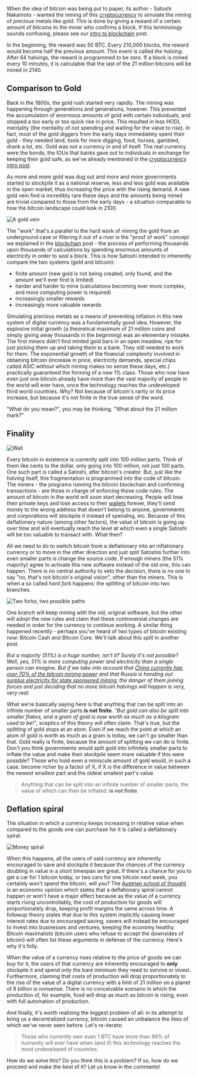 When the idea of bitcoin was being put to paper, its author - Satoshi Nakamoto - wanted the mining of this [cryptocurrency][cc] to simulate the mining of precious metals like gold. This is done by giving a reward of a certain amount of bitcoins to the miner who confirms a block. If this terminology sounds confusing, please see our [intro to blockchain][bc] post.

In the beginning, the reward was 50 BTC. Every 210,000 blocks, the reward would become half the previous amount. This event is called _the halving_. After 64 halvings, the reward is programmed to be zero. If a block is mined every 10 minutes, it is calculable that the last of the 21 million bitcoins will be mined in 2140.

## Comparison to Gold

Back in the 1800s, the gold rush started very rapidly. The mining was happening through generations and generations, however. This prevented the accumulation of enormous amounts of gold with certain individuals, and stopped a too early or too quick rise in price. This resulted in less HODL mentality (the mentality of not spending and waiting for the value to rise). In fact, most of the gold diggers from the early days immediately spent their gold - they needed land, tools for more digging, food, horses, gambled, drank a lot, etc. Gold was not a currency in and of itself. The real currency were the bonds, the IOUs that banks gave out to individuals in exchange for keeping their gold safe, as we've already mentioned in the [cryptocurrency intro post][cc].

As more and more gold was dug out and more and more governments started to stockpile it as a national reserve, less and less gold was available in the open market, thus increasing the price with the rising demand. A new gold vein find is incredibly rare these days and the amounts being mined are trivial compared to those from the early days - a situation comparable to how the bitcoin landscape could look in 2100.

![A gold vein](https://bitfalls.com/wp-content/uploads/2017/09/01-2.jpg)

The "work" that's a parallel to the hard work of mining the gold from an underground cave or filtering it out of a river is the "proof of work" concept we explained in the [blockchain][bc] post - the process of performing thousands upon thousands of calculations by spending enormous amounts of electricity in order to _seal_ a block. This is how Satoshi intended to inherently compare the two systems (gold and bitcoin):

- finite amount (new gold is not being created, only found, and the amount we'll ever find is limited)
- harder and harder to mine (calculations becoming ever more complex, and more computing power is required)
- increasingly smaller rewards
- increasingly more valuable rewards

Simulating precious metals as a means of preventing inflation in this new system of digital currency was a fundamentally good idea. However, the explosive initial growth (a theoretical maximum of 21 million coins and simply giving away thousands in the beginning) was an elementary mistake. The first miners didn't find minted gold bars in an open meadow, ripe for just picking them up and taking them to a bank. They still needed to work for them. The exponential growth of the financial complexity involved in obtaining bitcoin (increase in price, electricity demands, special chips called ASIC without which mining makes no sense these days, etc.) practically guaranteed the forming of a new 1% class. Those who now have even just one bitcoin already have more than the vast majority of people in the world will ever have, once the technology reaches the undeveloped third world countries. Why? Not because of bitcoin's rarity or its price increase, but because it's not finite in the true sense of the word.

"What do you mean?", you may be thinking. "What about the 21 million mark?"

## Finality

![Wall](https://bitfalls.com/wp-content/uploads/2017/09/02-1.jpg)

Every bitcoin in existence is currently split into 100 million parts. Think of them like cents to the dollar, only going into 100 million, not just 100 parts. One such part is called a Satoshi, after bitcoin's creator. But, just like the _halving_ itself, this fragmentation is programmed into the code of bitcoin. The miners - the programs running the bitcoin blockchain and confirming transactions - are those in charge of enforcing those code rules. The amount of bitcoin in the world will soon start decreasing. People will lose their private keys and lose access to their [wallets][wallet] forever, they'll send money to the wrong address that doesn't belong to anyone, governments and corporations will stockpile it instead of spending, etc. Because of this deflationary nature (among other factors), the value of bitcoin is going up over time and will eventually reach the level at which even a single Satoshi will be too valuable to transact with. What then?

All we need to do to switch bitcoin from a deflationary into an inflationary currency or to move in the other direction and just split Satoshis further into even smaller parts is change the source code. If enough miners (the 51% majority) agree to activate this new software instead of the old one, this can happen. There is no central authority to veto the decision, there is no one to say "no, that's not bitcoin's original vision", other than the miners. This is when a so called _hard fork_ happens: the splitting of bitcoin into two branches. 

![Two forks, two possible paths](https://bitfalls.com/wp-content/uploads/2017/09/03-1.png)

One branch will keep mining with the old, original software, but the other will adopt the new rules and claim that these controversial changes are needed in order for the currency to continue working. A similar thing happened recently - perhaps you've heard of two types of bitcoin existing now: Bitcoin Cash and Bitcoin Core. We'll talk about this split in another post.

_But a majority (51%) is a huge number, isn't it? Surely it's not possible? Well, yes, 51% is more computing power and electricity than a single person can imagine. But if we take into account that [China currently has over 70% of the bitcoin mining power][china] and that Russia is handing out [surplus electricity for state sponsored mining][russia], the danger of them joining forces and just deciding that no more bitcoin halvings will happen is very, very real._

What we're basically saying here is that anything that can be split into an infinite number of smaller parts **is not finite**. _"But gold can also be split into smaller flakes, and a gram of gold is now worth as much as a kilogram used to be!"_, sceptics of this theory will often claim. That's true, but the splitting of gold stops at an atom. Even if we reach the point at which an atom of gold is worth as much as a gram is today, we can't go smaller than that. Gold really is finite, because the amount of splitting we can do is finite. Don't you think governments would split gold into infinitely smaller parts to inflate the value and make their stockpile seem more valuable if this were possible? Those who hold even a miniscule amount of gold would, in such a case, become richer by a factor of X, if X is the difference in value between the newest smallest part and the oldest smallest part's value.

> Anything that can be split into an infinite number of smaller parts, the value of which can then be inflated, **is not finite**.

## Deflation spiral

The situation in which a currency keeps increasing in relative value when compared to the goods one can purchase for it is called a deflationary spiral. 

![Money spiral](https://bitfalls.com/wp-content/uploads/2017/09/04.gif)

When this happens, all the users of said currency are inherently encouraged to save and stockpile it because the chances of the currency doubling in value in a short timespan are great. If there's a chance for you to get a car for 1 bitcoin today, or two cars for one bitcoin next week, you certainly won't spend the bitcoin, will you? The [Austrian school of thought](https://en.wikipedia.org/wiki/Austrian_School) is an economic opinion which states that a deflationary spiral cannot happen or won't have a major effect because as the value of a currency starts rising uncontrollably, the cost of production for goods will proportionately drop, keeping profit margins the same across time. A followup theory states that due to this system implicitly causing lower interest rates due to encouraged saving, savers will instead be encouraged to invest into businesses and ventures, keeping the economy healthy. Bitcoin maximalists (bitcoin users who refuse to accept the downsides of bitcoin) will often list these arguments in defense of the currency. Here's why it's folly.

When the value of a currency rises relative to the price of goods we can buy for it, the users of that currency are inherently encouraged to **only** stockpile it and spend only the bare minimum they need to survive or invest. Furthermore, claiming that costs of production will drop proportionately to the rise of the value of a digital currency with a limit of 21 million on a planet of 8 billion is nonsense. There is no conceivable scenario in which the production of, for example, food will drop as much as bitcoin is rising, even with full automation of production.

And finally, it's worth realizing the biggest problem of all: in its attempt to bring us a decentralized currency, bitcoin caused an unbalance the likes of which we've never seen before. Let's re-iterate:

> Those who currently own even 1 BTC have more than 99% of humanity will ever have when (and if) this technology reaches the most undeveloped of countries.

How do we solve this? Do you think this is a problem? If so, how do we proceed and make the best of it? Let us know in the comments!


[fortknox]: https://en.wikipedia.org/wiki/United_States_Bullion_Depository
[bc]: https://bitfalls.com/2017/08/20/blockchain-explained-blockchain-works/
[cc]: https://bitfalls.com/2017/08/20/cryptocurrency/
[wallet]: https://bitfalls.com/2017/08/31/what-cryptocurrency-wallet/
[china]: https://www.cryptocoinsnews.com/chinas-mining-dominance-good-or-bad-for-bitcoin/
[russia]: http://www.zerohedge.com/news/2017-08-08/russia-launches-100-million-bitcoin-mining-operation